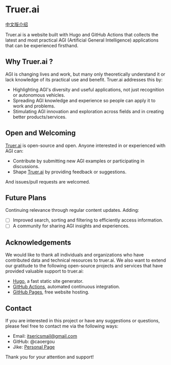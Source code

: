 # Truer.ai

[中文版介绍](README-zh-CN.md)

Truer.ai is a website built with Hugo and GitHub Actions that collects the latest and most practical AGI (Artificial General Intelligence) applications that can be experienced firsthand.

## Why Truer.ai ?

AGI is changing lives and work, but many only theoretically understand it or lack knowledge of its practical use and benefit. Truer.ai addresses this by:

- Highlighting AGI's diversity and useful applications, not just recognition or autonomous vehicles.
- Spreading AGI knowledge and experience so people can apply it to work and problems.
- Stimulating AGI innovation and exploration across fields and in creating better products/services.

## Open and Welcoming

[Truer.ai](https://truer.ai) is open-source and open. Anyone interested in or experienced with AGI can:

- Contribute by submitting new AGI examples or participating in discussions.  
- Shape [Truer.ai](https://truer.ai) by providing feedback or suggestions.

And issues/pull requests are welcomed.

## Future Plans

Continuing relevance through regular content updates. Adding:

- [ ] Improved search, sorting and filtering to efficiently access information.
- [ ] A community for sharing AGI insights and experiences.

## Acknowledgements

We would like to thank all individuals and organizations who have contributed data and technical resources to truer.ai. We also want to extend our gratitude to the following open-source projects and services that have provided valuable support to truer.ai:

- [Hugo](https://gohugo.io/), a fast static site generator.
- [GitHub Actions](https://docs.github.com/en/actions), automated continuous integration.
- [GitHub Pages](https://pages.github.com/), free website hosting.

## Contact

If you are interested in this project or have any suggestions or questions, please feel free to contact me via the following ways:

- Email: itsericsmail@gmail.com
- GitHub: @caoergou
- Jike: [Personal Page](https://jike.city/ergou)

Thank you for your attention and support!
